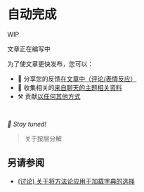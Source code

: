 # 自动完成

WIP

文章正在编写中

为了使文章更快发布，您可以：

* 📢 分享您的反馈[在文章中（评论/表情反应）](https://github.com/feature-sliced/documentation/issues/170)
* 💬 收集相关的[来自聊天的主题相关资料](https://t.me/feature_sliced)
* ⚒️ 贡献[以任何其他方式](https://github.com/feature-sliced/documentation/blob/master/CONTRIBUTING.md)

<br />

*🍰 Stay tuned!*

> 关于按层分解

## 另请参阅[​](#另请参阅 "标题的直接链接")

* [(讨论) 关于将方法论应用于加载字典的选择](https://github.com/feature-sliced/documentation/discussions/65#discussioncomment-480807)
